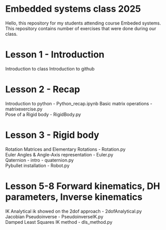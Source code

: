 # Embedded systems class 2025   
Hello, this repository for my students attending course Embeded systems.  
This repository contains number of exercises that were done during our class. 

# Lesson 1 - Introduction  

Introduction to class
Introduction to github

# Lesson 2 - Recap

Introduction to python  - Python_recap.ipynb
Basic matrix operations  - matrixexercise.py  
Pose of a Rigid body  - RigidBody.py  

# Lesson 3 - Rigid body 

Rotation Matrices and Elementary Rotations  - Rotation.py  
Euler Angles & Angle-Axis representation - Euler.py  
Qaternion - intro  - quaternion.py  
Pybullet installation - Robot.py

# Lesson 5-8 Forward kinematics, DH parameters, Inverse kinematics

IK 
Analytical ik showed on the 2dof approach - 2dofAnalytical.py  
Jacobian Pseudoinverse - PseudoinverseIK.py  
Damped Least Squares IK method - dls_method.py  
  